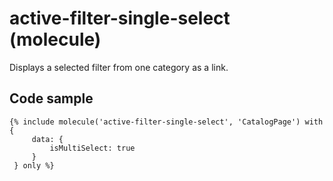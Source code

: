 # active-filter-single-select (molecule)

Displays a selected filter from one category as a link.

## Code sample

```
{% include molecule('active-filter-single-select', 'CatalogPage') with {
     data: {
         isMultiSelect: true
     }
 } only %}
```

